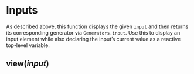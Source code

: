 # Inputs

As described above, this function displays the given `input` and then returns its corresponding generator via `Generators.input`. Use this to display an input element while also declaring the input’s current value as a reactive top-level variable.

## view(*input*)
